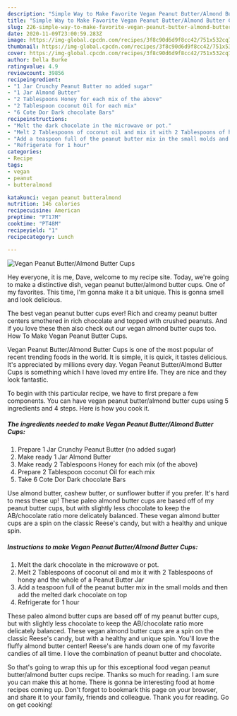 ```yaml
---
description: "Simple Way to Make Favorite Vegan Peanut Butter/Almond Butter Cups"
title: "Simple Way to Make Favorite Vegan Peanut Butter/Almond Butter Cups"
slug: 226-simple-way-to-make-favorite-vegan-peanut-butter-almond-butter-cups
date: 2020-11-09T23:00:59.283Z
image: https://img-global.cpcdn.com/recipes/3f8c90d6d9f8cc42/751x532cq70/vegan-peanut-butteralmond-butter-cups-recipe-main-photo.jpg
thumbnail: https://img-global.cpcdn.com/recipes/3f8c90d6d9f8cc42/751x532cq70/vegan-peanut-butteralmond-butter-cups-recipe-main-photo.jpg
cover: https://img-global.cpcdn.com/recipes/3f8c90d6d9f8cc42/751x532cq70/vegan-peanut-butteralmond-butter-cups-recipe-main-photo.jpg
author: Della Burke
ratingvalue: 4.9
reviewcount: 39856
recipeingredient:
- "1 Jar Crunchy Peanut Butter no added sugar"
- "1 Jar Almond Butter"
- "2 Tablespoons Honey for each mix of the above"
- "2 Tablespoon coconut Oil for each mix"
- "6 Cote Dor Dark chocolate Bars"
recipeinstructions:
- "Melt the dark chocolate in the microwave or pot."
- "Melt 2 Tablespoons of coconut oil and mix it with 2 Tablespoons of honey and the whole of a Peanut Butter Jar"
- "Add a teaspoon full of the peanut butter mix in the small molds and then add the melted dark chocolate on top"
- "Refrigerate for 1 hour"
categories:
- Recipe
tags:
- vegan
- peanut
- butteralmond

katakunci: vegan peanut butteralmond 
nutrition: 146 calories
recipecuisine: American
preptime: "PT17M"
cooktime: "PT48M"
recipeyield: "1"
recipecategory: Lunch

---
```



![Vegan Peanut Butter/Almond Butter Cups](https://img-global.cpcdn.com/recipes/3f8c90d6d9f8cc42/751x532cq70/vegan-peanut-butteralmond-butter-cups-recipe-main-photo.jpg)

Hey everyone, it is me, Dave, welcome to my recipe site. Today, we're going to make a distinctive dish, vegan peanut butter/almond butter cups. One of my favorites. This time, I'm gonna make it a bit unique. This is gonna smell and look delicious.

The best vegan peanut butter cups ever! Rich and creamy peanut butter centers smothered in rich chocolate and topped with crushed peanuts. And if you love these then also check out our vegan almond butter cups too. How To Make Vegan Peanut Butter Cups.

Vegan Peanut Butter/Almond Butter Cups is one of the most popular of recent trending foods in the world. It is simple, it is quick, it tastes delicious. It's appreciated by millions every day. Vegan Peanut Butter/Almond Butter Cups is something which I have loved my entire life. They are nice and they look fantastic.


To begin with this particular recipe, we have to first prepare a few components. You can have vegan peanut butter/almond butter cups using 5 ingredients and 4 steps. Here is how you cook it.

<!--inarticleads1-->

##### The ingredients needed to make Vegan Peanut Butter/Almond Butter Cups:

1. Prepare 1 Jar Crunchy Peanut Butter (no added sugar)
1. Make ready 1 Jar Almond Butter
1. Make ready 2 Tablespoons Honey for each mix (of the above)
1. Prepare 2 Tablespoon coconut Oil for each mix
1. Take 6 Cote Dor Dark chocolate Bars


Use almond butter, cashew butter, or sunflower butter if you prefer. It&#39;s hard to mess these up! These paleo almond butter cups are based off of my peanut butter cups, but with slightly less chocolate to keep the AB/chocolate ratio more delicately balanced. These vegan almond butter cups are a spin on the classic Reese&#39;s candy, but with a healthy and unique spin. 

<!--inarticleads2-->

##### Instructions to make Vegan Peanut Butter/Almond Butter Cups:

1. Melt the dark chocolate in the microwave or pot.
1. Melt 2 Tablespoons of coconut oil and mix it with 2 Tablespoons of honey and the whole of a Peanut Butter Jar
1. Add a teaspoon full of the peanut butter mix in the small molds and then add the melted dark chocolate on top
1. Refrigerate for 1 hour


These paleo almond butter cups are based off of my peanut butter cups, but with slightly less chocolate to keep the AB/chocolate ratio more delicately balanced. These vegan almond butter cups are a spin on the classic Reese&#39;s candy, but with a healthy and unique spin. You&#39;ll love the fluffy almond butter center! Reese&#39;s are hands down one of my favorite candies of all time. I love the combination of peanut butter and chocolate. 

So that's going to wrap this up for this exceptional food vegan peanut butter/almond butter cups recipe. Thanks so much for reading. I am sure you can make this at home. There is gonna be interesting food at home recipes coming up. Don't forget to bookmark this page on your browser, and share it to your family, friends and colleague. Thank you for reading. Go on get cooking!
